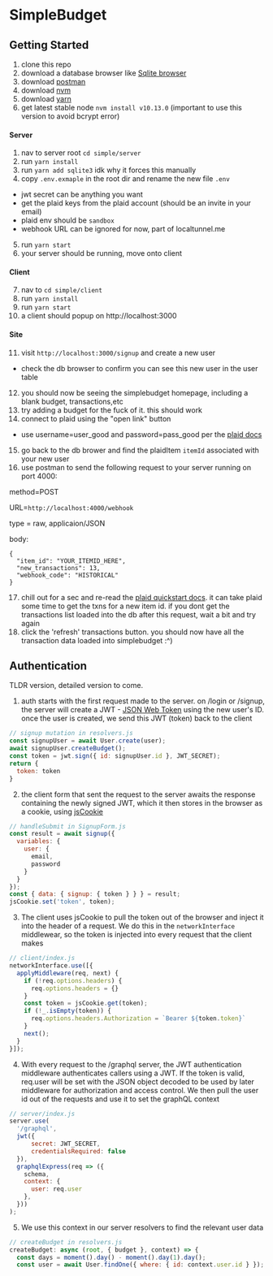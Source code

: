 # SimpleBudget

## Getting Started 
1. clone this repo
2. download a database browser like [Sqlite browser](https://sqlitebrowser.org/)
3. download [postman](https://www.getpostman.com/)
4. download [nvm](https://github.com/creationix/nvm)
5. download [yarn](https://yarnpkg.com/en/)
6. get latest stable node `nvm install v10.13.0` (important to use this version to avoid bcrypt error)

#### Server
1. nav to server root `cd simple/server`
2. run `yarn install`
3. run `yarn add sqlite3` idk why it forces this manually
4. copy `.env.exmaple` in the root dir and rename the new file `.env`
  - jwt secret can be anything you want
  - get the plaid keys from the plaid account (should be an invite in your email)
  - plaid env should be `sandbox`
  - webhook URL can be ignored for now, part of localtunnel.me
5. run `yarn start`
6. your server should be running, move onto client

#### Client
7. nav to `cd simple/client`
8. run `yarn install`
9. run `yarn start`
10. a client should popup on http://localhost:3000

#### Site
11. visit `http://localhost:3000/signup` and create a new user
  - check the db browser to confirm you can see this new user in the user table
12. you should now be seeing the simplebudget homepage, including a blank budget, transactions,etc
13. try adding a budget for the fuck of it. this should work
14. connect to plaid using the "open link" button 
  - use username=user_good and password=pass_good per the [plaid docs](https://plaid.com/docs/quickstart/)
15. go back to the db brower and find the plaidItem `itemId` associated with your new user
16. use postman to send the following request to your server running on port 4000:

method=POST

URL=`http://localhost:4000/webhook`

type = raw, applicaion/JSON

body:
```
{
  "item_id": "YOUR_ITEMID_HERE",
  "new_transactions": 13,
  "webhook_code": "HISTORICAL"
}
```
17. chill out for a sec and re-read the [plaid quickstart docs](https://plaid.com/docs/quickstart/). it can take plaid some time to get the txns for a new item id. if you dont get the transactions list loaded into the db after this request, wait a bit and try again
18. click the 'refresh' transactions button. you should now have all the transaction data loaded into simplebudget :^)

## Authentication
TLDR version, detailed version to come.

1. auth starts with the first request made to the server. on /login or /signup, the server will create a JWT - [JSON Web Token](https://github.com/auth0/express-jwt) using the new user's ID. once the user is created, we send this JWT (token) back to the client
```javascript
// signup mutation in resolvers.js
const signupUser = await User.create(user);
await signupUser.createBudget();
const token = jwt.sign({ id: signupUser.id }, JWT_SECRET);
return {
  token: token
}
```

2. the client form that sent the request to the server awaits the response containing the newly signed JWT, which it then stores in the browser as a cookie, using [jsCookie](https://github.com/js-cookie/js-cookie)
```javascript
// handleSubmit in SignupForm.js
const result = await signup({
  variables: {
    user: {
      email,
      password
    }
  }
});
const { data: { signup: { token } } } = result;
jsCookie.set('token', token);
```

3. The client uses jsCookie to pull the token out of the browser and inject it into the header of a request. We do this in the `networkInterface` middlewear, so the token is injected into every request that the client makes
```javascript
// client/index.js
networkInterface.use([{
  applyMiddleware(req, next) {
    if (!req.options.headers) {
      req.options.headers = {}
    }
    const token = jsCookie.get(token);
    if (!_.isEmpty(token)) {
      req.options.headers.Authorization = `Bearer ${token.token}`
    }
    next();
  }
}]);
```

4. With every request to the /graphql server, the JWT authentication middleware authenticates callers using a JWT. If the token is valid, req.user will be set with the JSON object decoded to be used by later middleware for authorization and access control. We then pull the user id out of the requests and use it to set the graphQL context
```javascript
// server/index.js
server.use(
  '/graphql',
  jwt({
      secret: JWT_SECRET,
      credentialsRequired: false
  }),
  graphqlExpress(req => ({ 
    schema,
    context: {
      user: req.user
    },
  }))
);
```

5. We use this context in our server resolvers to find the relevant user data
```javascript
// createBudget in resolvers.js
createBudget: async (root, { budget }, context) => {
  const days = moment().day() - moment().day(1).day();
  const user = await User.findOne({ where: { id: context.user.id } });
```